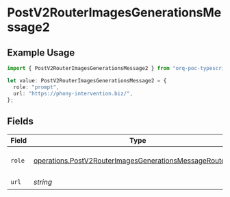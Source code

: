 # PostV2RouterImagesGenerationsMessage2

## Example Usage

```typescript
import { PostV2RouterImagesGenerationsMessage2 } from "orq-poc-typescript/models/operations";

let value: PostV2RouterImagesGenerationsMessage2 = {
  role: "prompt",
  url: "https://phony-intervention.biz/",
};
```

## Fields

| Field                                                                                                                                  | Type                                                                                                                                   | Required                                                                                                                               | Description                                                                                                                            |
| -------------------------------------------------------------------------------------------------------------------------------------- | -------------------------------------------------------------------------------------------------------------------------------------- | -------------------------------------------------------------------------------------------------------------------------------------- | -------------------------------------------------------------------------------------------------------------------------------------- |
| `role`                                                                                                                                 | [operations.PostV2RouterImagesGenerationsMessageRouterRole](../../models/operations/postv2routerimagesgenerationsmessagerouterrole.md) | :heavy_check_mark:                                                                                                                     | The role of the prompt message                                                                                                         |
| `url`                                                                                                                                  | *string*                                                                                                                               | :heavy_check_mark:                                                                                                                     | N/A                                                                                                                                    |